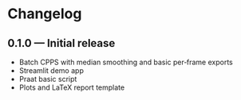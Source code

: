 # Changelog


## 0.1.0 — Initial release
- Batch CPPS with median smoothing and basic per‑frame exports
- Streamlit demo app
- Praat basic script
- Plots and LaTeX report template